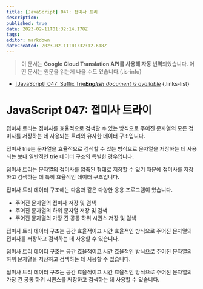 ```yaml
---
title: [JavaScript] 047: 접미사 트리
description: 
published: true
date: 2023-02-11T01:32:14.178Z
tags: 
editor: markdown
dateCreated: 2023-02-11T01:32:12.618Z
---
```


> 이 문서는 **Google Cloud Translation API를 사용해 자동 번역**되었습니다.
어떤 문서는 원문을 읽는게 나을 수도 있습니다.{.is-info}



- [[JavaScript] 047: Suffix Trie***English** document is available*](/en/Knowledge-base/Algorithm/javascript-047-suffix-trie)
{.links-list}


# JavaScript 047: 접미사 트라이

접미사 트리는 접미사를 효율적으로 검색할 수 있는 방식으로 주어진 문자열의 모든 접미사를 저장하는 데 사용되는 트리와 유사한 데이터 구조입니다.

접미사 trie는 문자열을 효율적으로 검색할 수 있는 방식으로 문자열을 저장하는 데 사용되는 보다 일반적인 trie 데이터 구조의 특별한 경우입니다.

접미사 트리는 문자열의 접미사를 압축된 형태로 저장할 수 있기 때문에 접미사를 저장하고 검색하는 데 특히 효율적인 데이터 구조입니다.

접미사 트리 데이터 구조에는 다음과 같은 다양한 응용 프로그램이 있습니다.

- 주어진 문자열의 접미사 저장 및 검색
- 주어진 문자열의 하위 문자열 저장 및 검색
- 주어진 문자열의 가장 긴 공통 하위 시퀀스 저장 및 검색

접미사 트리 데이터 구조는 공간 효율적이고 시간 효율적인 방식으로 주어진 문자열의 접미사를 저장하고 검색하는 데 사용할 수 있습니다.

접미사 트리 데이터 구조는 공간 효율적이고 시간 효율적인 방식으로 주어진 문자열의 하위 문자열을 저장하고 검색하는 데 사용할 수 있습니다.

접미사 트리 데이터 구조는 공간 효율적이고 시간 효율적인 방식으로 주어진 문자열의 가장 긴 공통 하위 시퀀스를 저장하고 검색하는 데 사용할 수 있습니다.